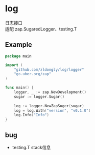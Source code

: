 # log
日志接口  
适配 zap.SugaredLogger、testing.T

## Example
```go
package main

import (
    "github.com/zldongly/log/logger"
    "go.uber.org/zap"
)

func main() {
    logger, _ := zap.NewDevelopment()
    sugar := logger.Sugar()
	
    log := logger.NewZapSuger(sugar)
    log = log.With("version", "v0.1.0")
    log.Info("Info")
}
```

## bug
* testing.T stack信息